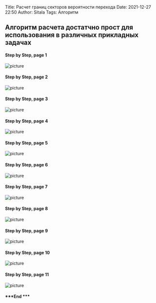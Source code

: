 Title: Расчет границ секторов вероятности перехода 
Date: 2021-12-27 22:50
Author: Sitala
Tags: Алгоритм

## Алгоритм расчета достатчно прост для использования в различных прикладных задачах 

#### Step by Step, page 1

![picture]({static}../images/ants/page0_ants.jpg)

#### Step by Step, page 2

![picture]({static}../images/ants/page1_ants.jpg)

#### Step by Step, page 3

![picture]({static}../images/ants/page2_ants.jpg)

#### Step by Step, page 4

![picture]({static}../images/ants/page3_ants.jpg)

#### Step by Step, page 5

![picture]({static}../images/ants/page4_ants.jpg)

#### Step by Step, page 6

![picture]({static}../images/ants/page5_ants.jpg)

#### Step by Step, page 7

![picture]({static}../images/ants/page6_ants.jpg)

#### Step by Step, page 8

![picture]({static}../images/ants/page7_ants.jpg)

#### Step by Step, page 9

![picture]({static}../images/ants/page8_ants.jpg)

#### Step by Step, page 10

![picture]({static}../images/ants/page10_ants.jpg)

#### Step by Step, page 11

![picture]({static}../images/ants/page11_ants.jpg)


#### ***End ***


